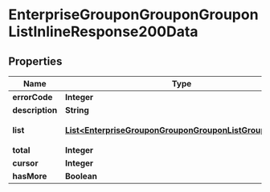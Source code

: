 # EnterpriseGrouponGrouponGrouponListInlineResponse200Data

## Properties
Name | Type | Description | Notes
------------ | ------------- | ------------- | -------------
**errorCode** | **Integer** |  | 
**description** | **String** |  | 
**list** | [**List&lt;EnterpriseGrouponGrouponGrouponListGrouponItem&gt;**](EnterpriseGrouponGrouponGrouponListGrouponItem.md) | 团购活动列表 |  [optional]
**total** | **Integer** |  |  [optional]
**cursor** | **Integer** |  |  [optional]
**hasMore** | **Boolean** |  |  [optional]
